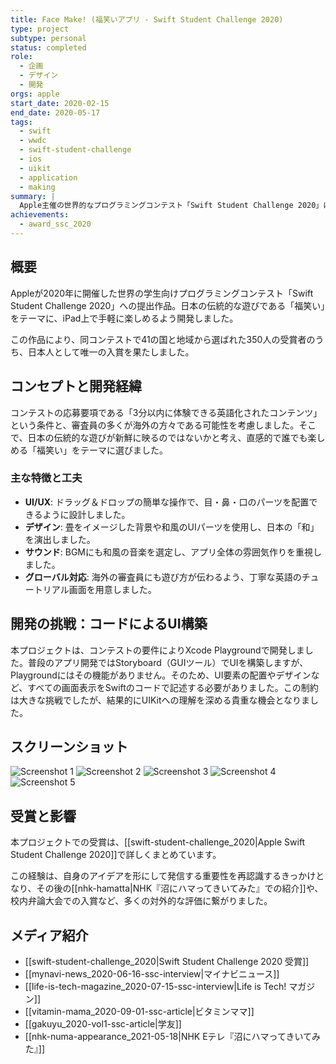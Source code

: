 ```yaml
---
title: Face Make! (福笑いアプリ - Swift Student Challenge 2020)
type: project
subtype: personal
status: completed
role:
  - 企画
  - デザイン
  - 開発
orgs: apple
start_date: 2020-02-15
end_date: 2020-05-17
tags:
  - swift
  - wwdc
  - swift-student-challenge
  - ios
  - uikit
  - application
  - making
summary: |
  Apple主催の世界的なプログラミングコンテスト「Swift Student Challenge 2020」に応募し、日本人で唯一入賞した福笑いをテーマにしたiPadアプリ。
achievements:
  - award_ssc_2020
---
```

## 概要
Appleが2020年に開催した世界の学生向けプログラミングコンテスト「Swift Student Challenge 2020」への提出作品。日本の伝統的な遊びである「福笑い」をテーマに、iPad上で手軽に楽しめるよう開発しました。

この作品により、同コンテストで41の国と地域から選ばれた350人の受賞者のうち、日本人として唯一の入賞を果たしました。

## コンセプトと開発経緯
コンテストの応募要項である「3分以内に体験できる英語化されたコンテンツ」という条件と、審査員の多くが海外の方々である可能性を考慮しました。そこで、日本の伝統的な遊びが新鮮に映るのではないかと考え、直感的で誰でも楽しめる「福笑い」をテーマに選びました。

### 主な特徴と工夫
- **UI/UX**: ドラッグ＆ドロップの簡単な操作で、目・鼻・口のパーツを配置できるように設計しました。
- **デザイン**: 畳をイメージした背景や和風のUIパーツを使用し、日本の「和」を演出しました。
- **サウンド**: BGMにも和風の音楽を選定し、アプリ全体の雰囲気作りを重視しました。
- **グローバル対応**: 海外の審査員にも遊び方が伝わるよう、丁寧な英語のチュートリアル画面を用意しました。

## 開発の挑戦：コードによるUI構築
本プロジェクトは、コンテストの要件によりXcode Playgroundで開発しました。普段のアプリ開発ではStoryboard（GUIツール）でUIを構築しますが、Playgroundにはその機能がありません。そのため、UI要素の配置やデザインなど、すべての画面表示をSwiftのコードで記述する必要がありました。この制約は大きな挑戦でしたが、結果的にUIKitへの理解を深める貴重な機会となりました。

## スクリーンショット
![Screenshot 1](linked_assets/10_Projects/personal/facemake/facemake_screenshot_1.jpg)
![Screenshot 2](linked_assets/10_Projects/personal/facemake/facemake_screenshot_2.jpg)
![Screenshot 3](linked_assets/10_Projects/personal/facemake/facemake_screenshot_3.jpg)
![Screenshot 4](linked_assets/10_Projects/personal/facemake/facemake_screenshot_4.jpg)
![Screenshot 5](linked_assets/10_Projects/personal/facemake/facemake_screenshot_5.jpg)

## 受賞と影響
本プロジェクトでの受賞は、[[swift-student-challenge_2020|Apple Swift Student Challenge 2020]]で詳しくまとめています。

この経験は、自身のアイデアを形にして発信する重要性を再認識するきっかけとなり、その後の[[nhk-hamatta|NHK『沼にハマってきいてみた』での紹介]]や、校内弁論大会での入賞など、多くの対外的な評価に繋がりました。

## メディア紹介
- [[swift-student-challenge_2020|Swift Student Challenge 2020 受賞]]
- [[mynavi-news_2020-06-16-ssc-interview|マイナビニュース]]
- [[life-is-tech-magazine_2020-07-15-ssc-interview|Life is Tech! マガジン]]
- [[vitamin-mama_2020-09-01-ssc-article|ビタミンママ]]
- [[gakuyu_2020-vol1-ssc-article|学友]]
- [[nhk-numa-appearance_2021-05-18|NHK Eテレ『沼にハマってきいてみた』]]
